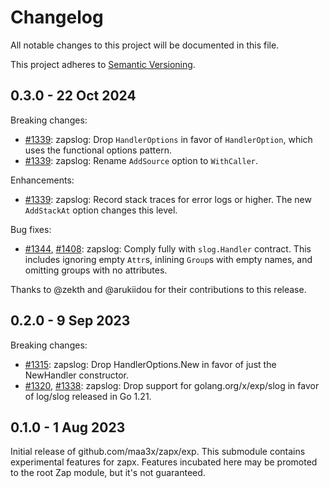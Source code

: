 # Changelog
All notable changes to this project will be documented in this file.

This project adheres to [Semantic Versioning](https://semver.org/spec/v2.0.0.html).

## 0.3.0 - 22 Oct 2024

Breaking changes:
* [#1339][]: zapslog: Drop `HandlerOptions` in favor of `HandlerOption`,
  which uses the functional options pattern.
* [#1339][]: zapslog: Rename `AddSource` option to `WithCaller`.

Enhancements:
* [#1339][]: zapslog: Record stack traces for error logs or higher.
  The new `AddStackAt` option changes this level.

Bug fixes:
* [#1344][], [#1408][]: zapslog: Comply fully with `slog.Handler` contract.
  This includes ignoring empty `Attr`s, inlining `Group`s with empty names,
  and omitting groups with no attributes.

[#1344]: https://github.com/uber-go/zap/pull/1344
[#1339]: https://github.com/uber-go/zap/pull/1339
[#1408]: https://github.com/uber-go/zap/pull/1408

Thanks to @zekth and @arukiidou for their contributions to this release.

## 0.2.0 - 9 Sep 2023

Breaking changes:
* [#1315][]: zapslog: Drop HandlerOptions.New in favor of just the NewHandler constructor.
* [#1320][], [#1338][]: zapslog: Drop support for golang.org/x/exp/slog in favor of log/slog released in Go 1.21.

[#1315]: https://github.com/uber-go/zap/pull/1315
[#1320]: https://github.com/uber-go/zap/pull/1320
[#1338]: https://github.com/uber-go/zap/pull/1338

## 0.1.0 - 1 Aug 2023

Initial release of github.com/maa3x/zapx/exp.
This submodule contains experimental features for zapx.
Features incubated here may be promoted to the root Zap module,
but it's not guaranteed.
